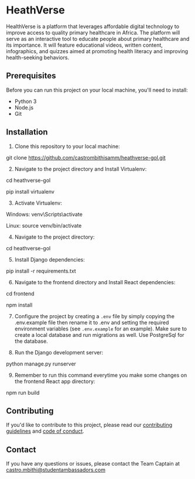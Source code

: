 # HeathVerse
HealthVerse is a platform that leverages affordable digital technology to improve access to quality primary healthcare in Africa. The platform will serve as an interactive tool to educate people about primary healthcare and its importance. It will feature educational videos, written content, infographics, and quizzes aimed at promoting health literacy and improving health-seeking behaviors.

## Prerequisites

Before you can run this project on your local machine, you'll need to install:

- Python 3
- Node.js
- Git

## Installation

1. Clone this repository to your local machine:

git clone https://github.com/castrombithisamm/heathverse-gol.git

2. Navigate to the project directory and Install Virtualenv:

cd heathverse-gol

pip install virtualenv

3. Activate Virtualenv:

Windows: venv\Scripts\activate

Linux: source venv/bin/activate

4. Navigate to the project directory:

cd heathverse-gol

5. Install Django dependencies:

pip install -r requirements.txt

6. Navigate to the frontend directory and Install React dependencies:

cd frontend

npm install

7. Configure the project by creating a `.env` file by simply copying the .env.example file then rename it to .env and setting the required environment variables (see `.env.example` for an example). Make sure to create a local database and run migrations as well. Use PostgreSql for the database.

8. Run the Django development server:

python manage.py runserver

9. Remember to run this command everytime you make some changes on the frontend React app directory:

npm run build


## Contributing

If you'd like to contribute to this project, please read our [contributing guidelines](CONTRIBUTING.md) and [code of conduct](CODE_OF_CONDUCT.md).

## Contact

If you have any questions or issues, please contact the Team Captain at castro.mbithi@studentambassadors.com





